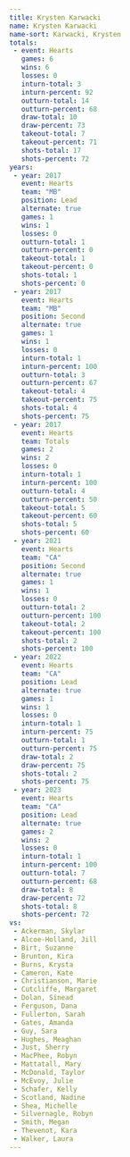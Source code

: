```yaml
---
title: Krysten Karwacki
name: Krysten Karwacki
name-sort: Karwacki, Krysten
totals:
 - event: Hearts
   games: 6
   wins: 6
   losses: 0
   inturn-total: 3
   inturn-percent: 92
   outturn-total: 14
   outturn-percent: 68
   draw-total: 10
   draw-percent: 73
   takeout-total: 7
   takeout-percent: 71
   shots-total: 17
   shots-percent: 72
years:
 - year: 2017
   event: Hearts
   team: "MB"
   position: Lead
   alternate: true
   games: 1
   wins: 1
   losses: 0
   outturn-total: 1
   outturn-percent: 0
   takeout-total: 1
   takeout-percent: 0
   shots-total: 1
   shots-percent: 0
 - year: 2017
   event: Hearts
   team: "MB"
   position: Second
   alternate: true
   games: 1
   wins: 1
   losses: 0
   inturn-total: 1
   inturn-percent: 100
   outturn-total: 3
   outturn-percent: 67
   takeout-total: 4
   takeout-percent: 75
   shots-total: 4
   shots-percent: 75
 - year: 2017
   event: Hearts
   team: Totals
   games: 2
   wins: 2
   losses: 0
   inturn-total: 1
   inturn-percent: 100
   outturn-total: 4
   outturn-percent: 50
   takeout-total: 5
   takeout-percent: 60
   shots-total: 5
   shots-percent: 60
 - year: 2021
   event: Hearts
   team: "CA"
   position: Second
   alternate: true
   games: 1
   wins: 1
   losses: 0
   outturn-total: 2
   outturn-percent: 100
   takeout-total: 2
   takeout-percent: 100
   shots-total: 2
   shots-percent: 100
 - year: 2022
   event: Hearts
   team: "CA"
   position: Lead
   alternate: true
   games: 1
   wins: 1
   losses: 0
   inturn-total: 1
   inturn-percent: 75
   outturn-total: 1
   outturn-percent: 75
   draw-total: 2
   draw-percent: 75
   shots-total: 2
   shots-percent: 75
 - year: 2023
   event: Hearts
   team: "CA"
   position: Lead
   alternate: true
   games: 2
   wins: 2
   losses: 0
   inturn-total: 1
   inturn-percent: 100
   outturn-total: 7
   outturn-percent: 68
   draw-total: 8
   draw-percent: 72
   shots-total: 8
   shots-percent: 72
vs:
 - Ackerman, Skylar
 - Alcoe-Holland, Jill
 - Birt, Suzanne
 - Brunton, Kira
 - Burns, Krysta
 - Cameron, Kate
 - Christianson, Marie
 - Cutcliffe, Margaret
 - Dolan, Sinead
 - Ferguson, Dana
 - Fullerton, Sarah
 - Gates, Amanda
 - Guy, Sara
 - Hughes, Meaghan
 - Just, Sherry
 - MacPhee, Robyn
 - Mattatall, Mary
 - McDonald, Taylor
 - McEvoy, Julie
 - Schafer, Kelly
 - Scotland, Nadine
 - Shea, Michelle
 - Silvernagle, Robyn
 - Smith, Megan
 - Thevenot, Kara
 - Walker, Laura
---
```

